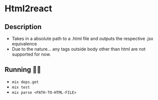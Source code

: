 # Html2react

## Description
- Takes in a absolute path to a .html file and outputs the respective .jsx equivalence
- Due to the nature... any tags outside body other than html are not supported for now.

## Running 🏃🏃
- `mix deps.get`
- `mix test`
- `mix parse <PATH-TO-HTML-FILE>`